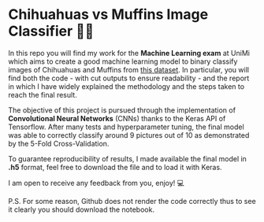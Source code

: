 # Chihuahuas vs Muffins Image Classifier 🐶🧁

In this repo you will find my work for the **Machine Learning exam** at UniMi which aims to create a good machine learning model to binary classify images of Chihuahuas and Muffins from [this dataset](https://www.kaggle.com/datasets/samuelcortinhas/muffin-vs-chihuahua-image-classification). In particular, you will find both the code - with cut outputs to ensure readability - and the report in which I have widely explained the methodology and the steps taken to reach the final result.

The objective of this project is pursued through the implementation of **Convolutional Neural Networks** (CNNs) thanks to the Keras API of Tensorflow. After many tests and hyperparameter tuning, the final model was able to correctly classify around 9 pictures out of 10 as demonstrated by the 5-Fold Cross-Validation.

To guarantee reproducibility of results, I made available the final model in **.h5** format, feel free to download the file and to load it with Keras.

I am open to receive any feedback from you, enjoy! 💻

P.S. For some reason, Github does not render the code correctly thus to see it clearly you should download the notebook.
